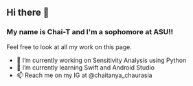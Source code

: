 ## Hi there 👋

### My name is Chai-T and I'm a sophomore at ASU!!

Feel free to look at all my work on this page. 

- 🔭 I’m currently working on Sensitivity Analysis using Python
- 🌱 I’m currently learning Swift and Android Studio
- 📫 Reach me on my IG at @chaitanya_chaurasia
